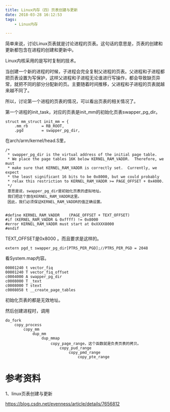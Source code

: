 ```yaml
---
title: Linux内存（四）页表创建与更新
date: 2018-03-28 16:12:53
tags:
	- Linux内存

---
```




简单来说，讨论Linux页表就是讨论进程的页表。这句话的意思是，页表的创建和更新都包含在进程的创建和更新中。

Linux内核采用的是写时复制的技术。

当创建一个新的进程的时候，子进程会完全复制父进程的页表。父进程和子进程都把页表设置为写保护，这样父进程和子进程无论谁进行写操作，都会导致缺页异常，就把不同的部分分配新的页。主要随着时间推移，父进程和子进程的页表就越来越不同了。

所以，讨论第一个进程的页表的情况，可以看出页表的相关情况了。

第一个进程的init_task，对应的页表是init_mm的初始化页表swapper_pg_dir。

```
struct mm_struct init_mm = {
	.mm_rb		= RB_ROOT,
	.pgd		= swapper_pg_dir,
```



在arch/arm/kernel/head.S里，

```
/*
 * swapper_pg_dir is the virtual address of the initial page table.
 * We place the page tables 16K below KERNEL_RAM_VADDR.  Therefore, we must
 * make sure that KERNEL_RAM_VADDR is correctly set.  Currently, we expect
 * the least significant 16 bits to be 0x8000, but we could probably
 * relax this restriction to KERNEL_RAM_VADDR >= PAGE_OFFSET + 0x4000.
 */
 意思是说，swapper_pg_dir是初始化页表的虚拟地址。
 我们把这个放在KERNEL_RAM_VADDR这里。
 因此，我们必须保证KERNEL_RAM_VADDR的值正确设置。
 
```

```
#define KERNEL_RAM_VADDR	(PAGE_OFFSET + TEXT_OFFSET)
#if (KERNEL_RAM_VADDR & 0xffff) != 0x8000
#error KERNEL_RAM_VADDR must start at 0xXXXX8000
#endif
```

TEXT_OFFSET是0x8000 。而且要求是这样的。

```
extern pgd_t swapper_pg_dir[PTRS_PER_PGD];//PTRS_PER_PGD = 2048
```

看System.map内容。

```
00001240 t vector_fiq
00001240 T vector_fiq_offset
c0004000 A swapper_pg_dir
c0008000 T _text
c0008000 T stext
c0008058 t __create_page_tables
```

初始化页表的都是无效地址。

然后创建进程时，调用

```
do_fork
	copy_process
		copy_mm
			dup_mm
				dup_mmap
					copy_page_range，这个函数就是负责页表的拷贝。
						copy_pud_range
							copy_pmd_range
								copy_pte_range
```





# 参考资料

1、linux页表创建与更新

https://blog.csdn.net/evenness/article/details/7656812